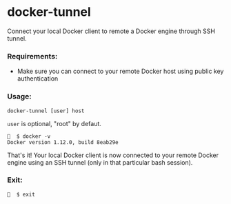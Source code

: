 # docker-tunnel

Connect your local Docker client to remote a Docker engine through SSH tunnel.

### Requirements:

- Make sure you can connect to your remote Docker host using public key authentication


### Usage:

```shell
docker-tunnel [user] host
```

`user` is optional, "root" by defaut.


```shell
🐳  $ docker -v
Docker version 1.12.0, build 8eab29e
```

That's it! Your local Docker client is now connected to your remote Docker engine using an SSH tunnel (only in that particular bash session).

### Exit:

```shell
🐳  $ exit
```

